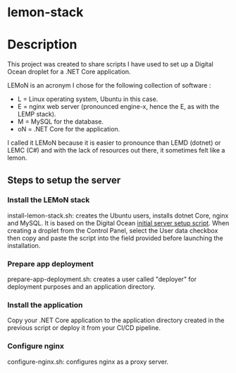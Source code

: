 # lemon-stack
# Description
This project was created to share scripts I have used to set up a Digital Ocean droplet for a .NET Core application. 

LEMoN is an acronym I chose for the following collection of software : 
* L = Linux operating system, Ubuntu in this case.
* E = nginx web server (pronounced engine-x, hence the E, as with the LEMP stack).
* M = MySQL for the database.
* oN = .NET Core for the application.

I called it LEMoN because it is easier to pronounce than LEMD (dotnet) or LEMC (C#) and with the lack of resources out there, it sometimes felt like a lemon.

## Steps to setup the server
### Install the LEMoN stack
install-lemon-stack.sh: creates the Ubuntu users, installs dotnet Core, nginx and MySQL. It is based on the Digital Ocean [initial server setup script](https://www.digitalocean.com/community/tutorials/automating-initial-server-setup-with-ubuntu-18-04). When creating a droplet from the Control Panel, select the User data checkbox then copy and paste the script into the field provided before launching the installation.
### Prepare app deployment
prepare-app-deployment.sh: creates a user called "deployer" for deployment purposes and an application directory.
### Install the application
Copy your .NET Core application to the application directory created in the previous script or deploy it from your CI/CD pipeline.
### Configure nginx
configure-nginx.sh: configures nginx as a proxy server.
